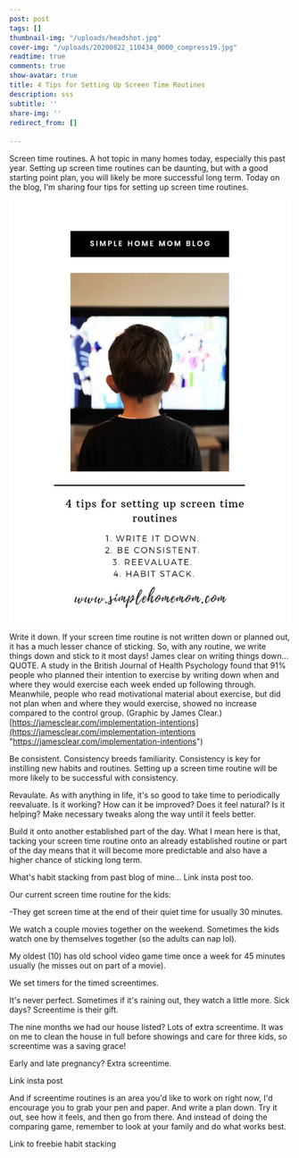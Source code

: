 ```yaml
---
post: post
tags: []
thumbnail-img: "/uploads/headshot.jpg"
cover-img: "/uploads/20200822_110434_0000_compress19.jpg"
readtime: true
comments: true
show-avatar: true
title: 4 Tips for Setting Up Screen Time Routines
description: sss
subtitle: ''
share-img: ''
redirect_from: []

---
```

Screen time routines. A hot topic in many homes today, especially this past year. Setting up screen time routines can be daunting, but with a good starting point plan, you will likely be more successful long term. Today on the blog, I'm sharing four tips for setting up screen time routines. 

![A picture of a boy watching TV.](/uploads/4-tips-for-setting-up-screen-time-routines-shm.jpg "4 tips for setting up screen time routines SHM")  
  
Write it down. If your screen time routine is not written down or planned out, it has a much lesser chance of sticking. So, with any routine, we write things down and stick to it most days! James clear on writing things down... QUOTE. A study in the British Journal of Health Psychology found that 91% people who planned their intention to exercise by writing down when and where they would exercise each week ended up following through. Meanwhile, people who read motivational material about exercise, but did not plan when and where they would exercise, showed no increase compared to the control group. (Graphic by James Clear.) [https://jamesclear.com/implementation-intentions](https://jamesclear.com/implementation-intentions "https://jamesclear.com/implementation-intentions")  
  
Be consistent. Consistency breeds familiarity. Consistency is key for instilling new habits and routines. Setting up a screen time routine will be more likely to be successful with consistency.   
  
Revaulate. As with anything in life, it's so good to take time to periodically reevaluate. Is it working? How can it be improved? Does it feel natural? Is it helping? Make necessary tweaks along the way until it feels better.   
  
Build it onto another established part of the day. What I mean here is that, tacking your screen time routine onto an already established routine or part of the day means that it will become more predictable and also have a higher chance of sticking long term.   
  
What's habit stacking from past blog of mine... Link insta post too.   
  
Our current screen time routine for the kids:  
  
\-They get screen time at the end of their quiet time for usually 30 minutes.   
  
We watch a couple movies together on the weekend. Sometimes the kids watch one by themselves together (so the adults can nap lol).   
  
My oldest (10) has old school video game time once a week for 45 minutes usually (he misses out on part of a movie).  
  
We set timers for the timed screentimes.   
  
It's never perfect. Sometimes if it's raining out, they watch a little more. Sick days? Screentime is their gift.   
  
The nine months we had our house listed? Lots of extra screentime. It was on me to clean the house in full before showings and care for three kids, so screentime was a saving grace!  
  
Early and late pregnancy? Extra screentime.   
  
Link insta post  
  
And if screentime routines is an area you'd like to work on right now, I'd encourage you to grab your pen and paper. And write a plan down. Try it out, see how it feels, and then go from there. And instead of doing the comparing game, remember to look at your family and do what works best.   
  
Link to freebie habit stacking